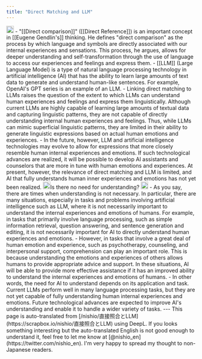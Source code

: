 ```yaml
---
title: "Direct Matching and LLM"
---
```





<img src='https://scrapbox.io/api/pages/nishio-en/GPT-4/icon' alt='GPT-4.icon' height="19.5"/>
- "[[Direct comparison]]" ([[Direct Reference]]) is an important concept in [[Eugene Gendlin's]] thinking. He defines "direct comparison" as the process by which language and symbols are directly associated with our internal experiences and sensations. This process, he argues, allows for deeper understanding and self-transformation through the use of language to access our experiences and feelings and express them.
- [[LLM]] (Large Language Model) is a type of natural language processing technology in artificial intelligence (AI) that has the ability to learn large amounts of text data to generate and understand human-like sentences. For example, OpenAI's GPT series is an example of an LLM.
- Linking direct matching to LLMs raises the question of the extent to which LLMs can understand human experiences and feelings and express them linguistically. Although current LLMs are highly capable of learning large amounts of textual data and capturing linguistic patterns, they are not capable of directly understanding internal human experiences and feelings. Thus, while LLMs can mimic superficial linguistic patterns, they are limited in their ability to generate linguistic expressions based on actual human emotions and experiences.
- In the future, however, LLM and artificial intelligence technologies may evolve to allow for expressions that more closely resemble human internal experiences and emotions. If such technological advances are realized, it will be possible to develop AI assistants and counselors that are more in tune with human emotions and experiences. At present, however, the relevance of direct matching and LLM is limited, and AI that fully understands human inner experiences and emotions has not yet been realized.
<img src='https://scrapbox.io/api/pages/nishio-en/nishio/icon' alt='nishio.icon' height="19.5"/>Is there no need for understanding?
<img src='https://scrapbox.io/api/pages/nishio-en/GPT-4/icon' alt='GPT-4.icon' height="19.5"/>
- As you say, there are times when understanding is not necessary. In particular, there are many situations, especially in tasks and problems involving artificial intelligence such as LLM, where it is not necessarily important to understand the internal experiences and emotions of humans. For example, in tasks that primarily involve language processing, such as simple information retrieval, question answering, and sentence generation and editing, it is not necessarily important for AI to directly understand human experiences and emotions.
- However, in tasks that involve a great deal of human emotion and experience, such as psychotherapy, counseling, and interpersonal support, comprehension can play an important role. This is because understanding the emotions and experiences of others allows humans to provide appropriate advice and support. In these situations, AI will be able to provide more effective assistance if it has an improved ability to understand the internal experiences and emotions of humans.
- In other words, the need for AI to understand depends on its application and task. Current LLMs perform well in many language processing tasks, but they are not yet capable of fully understanding human internal experiences and emotions. Future technological advances are expected to improve AI's understanding and enable it to handle a wider variety of tasks.
---
This page is auto-translated from [/nishio/直接照合とLLM](https://scrapbox.io/nishio/直接照合とLLM) using DeepL. If you looks something interesting but the auto-translated English is not good enough to understand it, feel free to let me know at [@nishio_en](https://twitter.com/nishio_en). I'm very happy to spread my thought to non-Japanese readers.